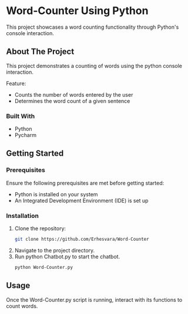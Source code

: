 # Word-Counter Using Python

This project showcases a word counting functionality through Python's console interaction.

## About The Project

This project demonstrates a counting of words using the python console interaction.

Feature:
* Counts the number of words entered by the user
* Determines the word count of a given sentence

### Built With
* Python 
* Pycharm



## Getting Started

### Prerequisites
Ensure the following prerequisites are met before getting started:

* Python is installed on your system
* An Integrated Development Environment (IDE) is set up

### Installation

1. Clone the repository:
   ```sh
   git clone https://github.com/Erhesvara/Word-Counter
   ```
3. Navigate to the project directory.
4. Run python Chatbot.py to start the chatbot.
   ```sh
   python Word-Counter.py
   ```

## Usage
Once the Word-Counter.py script is running, interact with its functions to count words.


